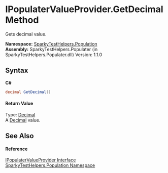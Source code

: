 # IPopulaterValueProvider.GetDecimal Method 
 

Gets decimal value.

**Namespace:**&nbsp;<a href="N_SparkyTestHelpers_Population.md">SparkyTestHelpers.Population</a><br />**Assembly:**&nbsp;SparkyTestHelpers.Populater (in SparkyTestHelpers.Populater.dll) Version: 1.1.0

## Syntax

**C#**<br />
``` C#
decimal GetDecimal()
```


#### Return Value
Type: <a href="http://msdn2.microsoft.com/en-us/library/1k2e8atx" target="_blank">Decimal</a><br />A <a href="http://msdn2.microsoft.com/en-us/library/1k2e8atx" target="_blank">Decimal</a> value.

## See Also


#### Reference
<a href="T_SparkyTestHelpers_Population_IPopulaterValueProvider.md">IPopulaterValueProvider Interface</a><br /><a href="N_SparkyTestHelpers_Population.md">SparkyTestHelpers.Population Namespace</a><br />